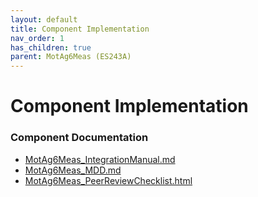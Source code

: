 ```yaml
---
layout: default
title: Component Implementation
nav_order: 1
has_children: true
parent: MotAg6Meas (ES243A)
---
```

# Component Implementation
### Component Documentation

- [MotAg6Meas_IntegrationManual.md](doc/MotAg6Meas_IntegrationManual.md)
- [MotAg6Meas_MDD.md](doc/MotAg6Meas_MDD.md)
- [MotAg6Meas_PeerReviewChecklist.html](doc/MotAg6Meas_PeerReviewChecklist.html)

